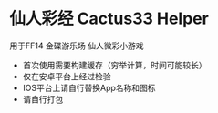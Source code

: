 # 仙人彩经 Cactus33 Helper

用于FF14 金碟游乐场 仙人微彩小游戏

- 首次使用需要构建缓存（穷举计算，时间可能较长）
- 仅在安卓平台上经过检验
- IOS平台上请自行替换App名称和图标
- 请自行打包
